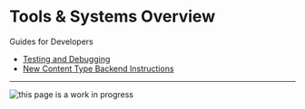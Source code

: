 Tools & Systems Overview
=============================================

Guides for Developers

* [Testing and Debugging](testing-and-debugging.md)
* [New Content Type Backend Instructions](new-content-type-backend-instructions.md)
------------------------------------------------------------------------------------------------------------------------

![this page is a work in progress](http://textfiles.com/underconstruction/HeHeartlandPark2601underconstructionbar9.gif)
